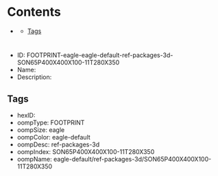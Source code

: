 



Contents
========

* [](#)
	* [Tags](#tags)

# 

- ID: FOOTPRINT-eagle-eagle-default-ref-packages-3d-SON65P400X400X100-11T280X350
- Name: 
- Description: 

## Tags

- hexID: 
- oompType: FOOTPRINT
- oompSize: eagle
- oompColor: eagle-default
- oompDesc: ref-packages-3d
- oompIndex: SON65P400X400X100-11T280X350
- oompName: eagle-default/ref-packages-3d/SON65P400X400X100-11T280X350
